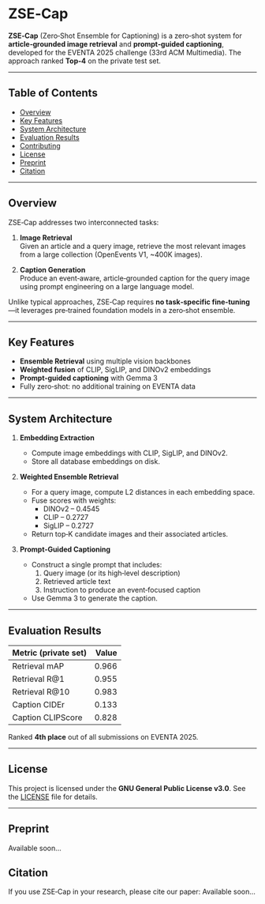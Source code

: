 # ZSE‑Cap

**ZSE‑Cap** (Zero‑Shot Ensemble for Captioning) is a zero‑shot system for **article‑grounded image retrieval** and **prompt‑guided captioning**, developed for the EVENTA 2025 challenge (33rd ACM Multimedia). The approach ranked **Top‑4** on the private test set.

---

## Table of Contents

- [Overview](#overview)  
- [Key Features](#key-features)  
- [System Architecture](#system-architecture)  
- [Evaluation Results](#evaluation-results)  
- [Contributing](#contributing)  
- [License](#license)  
- [Preprint](#preprint)
- [Citation](#citation)  

---

## Overview

ZSE‑Cap addresses two interconnected tasks:

1. **Image Retrieval**  
   Given an article and a query image, retrieve the most relevant images from a large collection (OpenEvents V1, ~400K images).

2. **Caption Generation**  
   Produce an event‑aware, article‑grounded caption for the query image using prompt engineering on a large language model.

Unlike typical approaches, ZSE‑Cap requires **no task‑specific fine‑tuning**—it leverages pre‑trained foundation models in a zero‑shot ensemble.

---

## Key Features

- **Ensemble Retrieval** using multiple vision backbones  
- **Weighted fusion** of CLIP, SigLIP, and DINOv2 embeddings  
- **Prompt‑guided captioning** with Gemma 3
- Fully zero‑shot: no additional training on EVENTA data  

---

## System Architecture

1. **Embedding Extraction**  
   - Compute image embeddings with CLIP, SigLIP, and DINOv2.  
   - Store all database embeddings on disk.

2. **Weighted Ensemble Retrieval**  
   - For a query image, compute L2 distances in each embedding space.  
   - Fuse scores with weights:  
     - DINOv2 – 0.4545  
     - CLIP – 0.2727  
     - SigLIP – 0.2727  
   - Return top‐K candidate images and their associated articles.

3. **Prompt‑Guided Captioning**  
   - Construct a single prompt that includes:  
     1. Query image (or its high‑level description)  
     2. Retrieved article text  
     3. Instruction to produce an event‑focused caption  
   - Use Gemma 3 to generate the caption.

---

## Evaluation Results

| Metric (private set)         | Value   |
|------------------------------|--------:|
| Retrieval mAP                | 0.966   |
| Retrieval R@1                | 0.955   |
| Retrieval R@10               | 0.983   |
| Caption CIDEr                | 0.133   |
| Caption CLIPScore            | 0.828   |

Ranked **4th place** out of all submissions on EVENTA 2025.

---

## License

This project is licensed under the **GNU General Public License v3.0**. See the [LICENSE](LICENSE) file for details.

---

## Preprint

Available soon...

## Citation

If you use ZSE‑Cap in your research, please cite our paper: Available soon...


